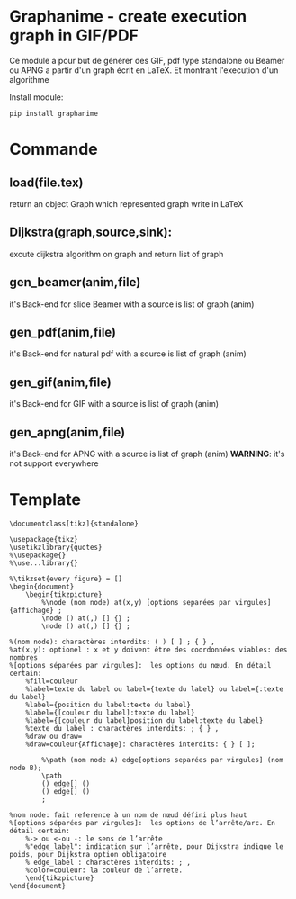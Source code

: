 Graphanime - create execution graph in GIF/PDF
=================================================

Ce module a pour but de générer des GIF, pdf type standalone ou Beamer ou APNG
a partir d'un graph écrit en LaTeX. Et montrant l'execution d'un algorithme

Install module:
```
pip install graphanime
```

# Commande
## load(file.tex)
return an object Graph which represented graph write in LaTeX

## Dijkstra(graph,source,sink):
excute dijkstra algorithm on graph and return list of graph

## gen_beamer(anim,file)
it's Back-end for slide Beamer with a source is list of graph (anim)

## gen_pdf(anim,file)
it's Back-end for natural pdf with a source is list of graph (anim)

## gen_gif(anim,file)
it's Back-end for GIF with a source is list of graph (anim)

## gen_apng(anim,file)
it's Back-end for APNG with a source is list of graph (anim)
**WARNING**: it's not support everywhere 


# Template

```
\documentclass[tikz]{standalone}

\usepackage{tikz}
\usetikzlibrary{quotes}
%\usepackage{}
%\use...library{}

%\tikzset{every figure} = []
\begin{document}
	\begin{tikzpicture} 
		%\node (nom node) at(x,y) [options separées par virgules] {affichage} ;
		\node () at(,) [] {} ;
		\node () at(,) [] {} ;
		
%(nom node): charactères interdits: ( ) [ ] ; { } ,
%at(x,y): optionel : x et y doivent être des coordonnées viables: des nombres 
%[options séparées par virgules]:  les options du nœud. En détail certain: 			 
	%fill=couleur
	%label=texte du label ou label={texte du label} ou label={:texte du label}
	%label={position du label:texte du label}
	%label={[couleur du label]:texte du label}
	%label={[couleur du label]position du label:texte du label}
	%texte du label : charactères interdits: ; { } ,
	%draw ou draw=
	%draw=couleur{Affichage}: charactères interdits: { } [ ]; 
	
		%\path (nom node A) edge[options separées par virgules] (nom node B);
		\path 
		() edge[] ()
		() edge[] ()
		;

%nom node: fait reference à un nom de nœud défini plus haut
%[options séparées par virgules]:  les options de l’arrête/arc. En détail certain:
	%-> ou <-ou -: le sens de l’arrête
	%"edge_label": indication sur l’arrête, pour Dijkstra indique le poids, pour Dijkstra option obligatoire 
	% edge_label : charactères interdits: ; , 
	%color=couleur: la couleur de l’arrete.
	\end{tikzpicture}
\end{document}

```


